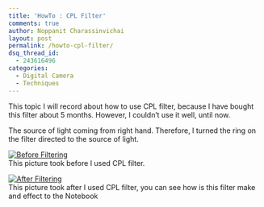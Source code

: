 ```yaml
---
title: 'HowTo : CPL Filter'
comments: true
author: Noppanit Charassinvichai
layout: post
permalink: /howto-cpl-filter/
dsq_thread_id:
  - 243616496
categories:
  - Digital Camera
  - Techniques
---
```

This topic I will record about how to use CPL filter, because I have bought this filter about 5 months. However, I couldn&#8217;t use it well, until now.

The source of light coming from right hand. Therefore, I turned the ring on the filter directed to the source of light.

[![Before Filtering][1]][2]  
This picture took before I used CPL filter.

[![After Filtering][3]][4]  
This picture took after I used CPL filter, you can see how is this filter make and effect to the Notebook

 [1]: http://www.noppanit.com/wp-content/uploads/2007/07/img_9672-before.thumbnail.JPG
 [2]: http://www.noppanit.com/wp-content/uploads/2007/07/img_9672-before.JPG "Before Filtering"
 [3]: http://www.noppanit.com/wp-content/uploads/2007/07/img_9671-after.thumbnail.JPG
 [4]: http://www.noppanit.com/wp-content/uploads/2007/07/img_9671-after.JPG "After Filtering"